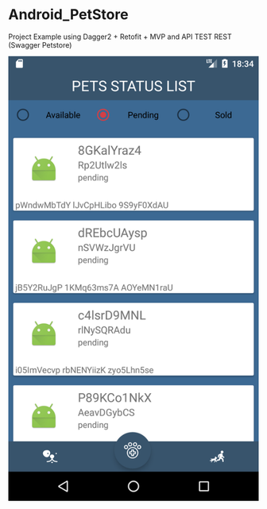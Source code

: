 # Android_PetStore
Project Example using Dagger2 + Retofit + MVP and API TEST REST (Swagger Petstore)

![Alt text](https://github.com/JDSCaram/Android_PetStore/blob/master/screenshots/home.png "Home screen")

